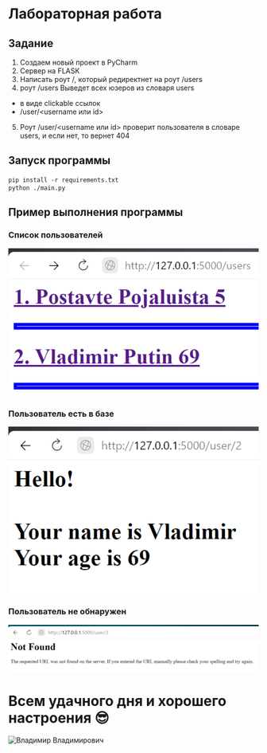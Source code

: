 # Лабораторная работа

## Задание

1) Создаем новый проект в PyCharm
2) Сервер на FLASK
3) Написать роут /, который редиректнет на роут /users
4) роут /users Выведет всех юзеров из словаря users
- в виде clickable ссылок
- <url>/user/<username или id>
5) Роут /user/<username или id> проверит пользователя в словаре users, и если нет, то вернет 404

## Запуск программы

```
pip install -r requirements.txt
python ./main.py
```

## Пример выполнения программы

### Список пользователей

![Список пользователей](/Images/userlist.png)

### Пользователь есть в базе

![Пользователь есть в базе](/Images/putin.png)

### Пользователь не обнаружен

![Пользователь не обнаружен](/Images/error.png)



# Всем удачного дня и хорошего настроения :sunglasses:

![Владимир Владимирович](https://afon-ru.com/files/jpg/Vladimir-Putin.jpg)
